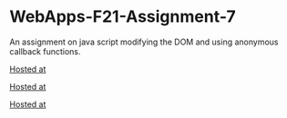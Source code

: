 # WebApps-F21-Assignment-7
An assignment on java script modifying the DOM and using anonymous callback functions.

[Hosted at](https://44-563-webapps-f21.github.io/webapps-f21-assignment-7-VikramReddy14/search.html)

[Hosted at](https://44-563-webapps-f21.github.io/webapps-f21-assignment-7-VikramReddy14/reaction.html)

[Hosted at](https://44-563-webapps-f21.github.io/webapps-f21-assignment-7-VikramReddy14/stack.html)